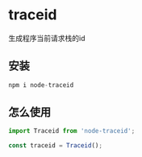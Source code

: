 # traceid

生成程序当前请求栈的id

## 安装

```typescript
npm i node-traceid
```

## 怎么使用

```typescript
import Traceid from 'node-traceid';

const traceid = Traceid();
```

